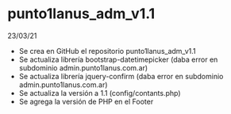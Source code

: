 # punto1lanus_adm_v1.1

23/03/21
- Se crea en GitHub el repositorio punto1lanus_adm_v1.1
- Se actualiza librería bootstrap-datetimepicker (daba error en subdominio admin.punto1lanus.com.ar)
- Se actualiza librería jquery-confirm (daba error en subdominio admin.punto1lanus.com.ar)
- Se actualiza la versión a 1.1 (config/contants.php)
- Se agrega la versión de PHP en el Footer

